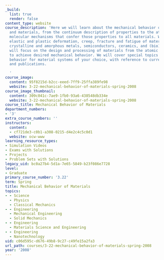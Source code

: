 ```yaml
---
_build:
  list: true
  render: false
content_type: website
course_description: 'Here we will learn about the mechanical behavior of structures
  and materials, from the continuum description of properties to the atomistic and
  molecular mechanisms that confer those properties to all materials. We will cover
  elastic and plastic deformation, creep, fracture and fatigue of materials including
  crystalline and amorphous metals, semiconductors, ceramics, and (bio)polymers, and
  will focus on the design and processing of materials from the atomic to the macroscale
  to achieve desired mechanical behavior. We will cover special topics in mechanical
  behavior for material systems of your choice, with reference to current research
  and publications.

  '
course_image:
  content: 95f8215d-b2cc-eeed-7ff9-25ffa389fe98
  website: 3-22-mechanical-behavior-of-materials-spring-2008
course_image_thumbnail:
  content: 309c041c-7ae9-1fb0-93a6-438548db334e
  website: 3-22-mechanical-behavior-of-materials-spring-2008
course_title: Mechanical Behavior of Materials
department_numbers:
- '3'
extra_course_numbers: ''
instructors:
  content:
  - cf721de3-c0b1-a308-0215-d4e2c4c5c0d1
  website: ocw-www
learning_resource_types:
- Simulation Videos
- Exams with Solutions
- Projects
- Problem Sets with Solutions
legacy_uid: bc0a27b4-5d1a-7e65-5849-b23f086e7728
level:
- Graduate
primary_course_number: '3.22'
term: Spring
title: Mechanical Behavior of Materials
topics:
- - Science
  - Physics
  - Classical Mechanics
- - Engineering
  - Mechanical Engineering
  - Solid Mechanics
- - Engineering
  - Materials Science and Engineering
- - Engineering
  - Nanotechnology
uid: c06d595c-d676-49b8-9c27-c49fe15a2fa3
url_path: courses/3-22-mechanical-behavior-of-materials-spring-2008
year: '2008'
---
```

